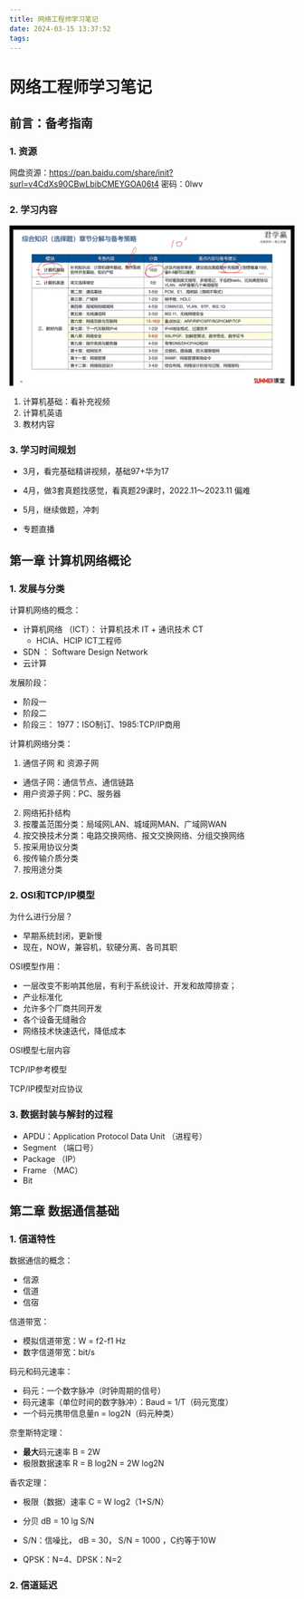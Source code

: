 ```yaml
---
title: 网络工程师学习笔记
date: 2024-03-15 13:37:52
tags:
---
```



# 网络工程师学习笔记

## 前言：备考指南

### 1. 资源
 网盘资源：https://pan.baidu.com/share/init?surl=v4CdXs90CBwLbibCMEYGOA06t4
 密码：0lwv

### 2. 学习内容
![alt text](<../../themes/butterfly/source/img/截屏2024-03-14 17.46.22.png>)

1. 计算机基础：看补充视频
2. 计算机英语
3. 教材内容

### 3. 学习时间规划

* 3月，看完基础精讲视频，基础97+华为17
* 4月，做3套真题找感觉，看真题29课时，2022.11～2023.11 偏难
* 5月，继续做题，冲刺

* 专题直播


## 第一章 计算机网络概论

### 1. 发展与分类
计算机网络的概念：
* 计算机网络 （ICT）： 计算机技术 IT + 通讯技术 CT
  * HCIA、HCIP  ICT工程师
* SDN ： Software Design Network
* 云计算

发展阶段：
 * 阶段一
 * 阶段二
 * 阶段三： 1977：ISO制订、1985:TCP/IP商用

计算机网络分类：

1. 通信子网 和 资源子网
  * 通信子网：通信节点、通信链路
  * 用户资源子网：PC、服务器
2. 网络拓扑结构
3. 按覆盖范围分类：局域网LAN、城域网MAN、广域网WAN
4. 按交换技术分类：电路交换网络、报文交换网络、分组交换网络
5. 按采用协议分类
6. 按传输介质分类
7. 按用途分类

### 2. OSI和TCP/IP模型

为什么进行分层？
* 早期系统封闭，更新慢
* 现在，NOW，兼容机，软硬分离、各司其职

OSI模型作用：
* 一层改变不影响其他层，有利于系统设计、开发和故障排查；
* 产业标准化
* 允许多个厂商共同开发
* 各个设备无缝融合
* 网络技术快速迭代，降低成本

OSI模型七层内容

TCP/IP参考模型

TCP/IP模型对应协议



### 3. 数据封装与解封的过程

* APDU：Application Protocol Data Unit （进程号）
* Segment （端口号）
* Package （IP）
* Frame （MAC）
* Bit 

## 第二章 数据通信基础

### 1. 信道特性

数据通信的概念：
* 信源
* 信道
* 信宿

信道带宽：
* 模拟信道带宽：W = f2-f1 Hz
* 数字信道带宽：bit/s

码元和码元速率：
* 码元：一个数字脉冲（时钟周期的信号）
* 码元速率（单位时间的数字脉冲）：Baud = 1/T（码元宽度）
* 一个码元携带信息量n = log2N（码元种类）

奈奎斯特定理：
* **最大**码元速率 B = 2W 
* 极限数据速率 R = B log2N = 2W log2N

香农定理：
* 极限（数据）速率 C = W log2（1+S/N）
* 分贝 dB = 10 lg S/N
* S/N：信噪比， dB = 30， S/N = 1000 ，C约等于10W

* QPSK：N=4、DPSK：N=2


### 2. 信道延迟


